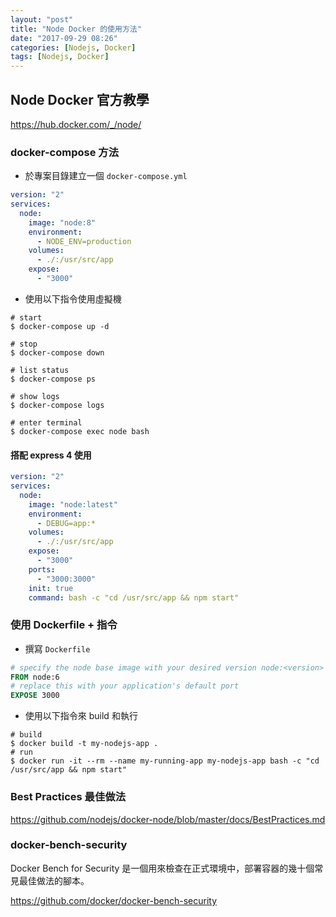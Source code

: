 ```yaml
---
layout: "post"
title: "Node Docker 的使用方法"
date: "2017-09-29 08:26"
categories: [Nodejs, Docker]
tags: [Nodejs, Docker]
---
```


## Node Docker 官方教學

<https://hub.docker.com/_/node/>

### docker-compose 方法

* 於專案目錄建立一個 `docker-compose.yml`

```yml
version: "2"
services:
  node:
    image: "node:8"
    environment:
      - NODE_ENV=production
    volumes:
      - ./:/usr/src/app
    expose:
      - "3000"
```

* 使用以下指令使用虛擬機

```shell
# start
$ docker-compose up -d

# stop
$ docker-compose down

# list status
$ docker-compose ps

# show logs
$ docker-compose logs

# enter terminal
$ docker-compose exec node bash
```

#### 搭配 express 4 使用

```yml
version: "2"
services:
  node:
    image: "node:latest"
    environment:
      - DEBUG=app:*
    volumes:
      - ./:/usr/src/app
    expose:
      - "3000"
    ports:
      - "3000:3000"
    init: true
    command: bash -c "cd /usr/src/app && npm start"
```

### 使用 Dockerfile + 指令

* 撰寫 `Dockerfile`

```Dockerfile
# specify the node base image with your desired version node:<version>
FROM node:6
# replace this with your application's default port
EXPOSE 3000
```

* 使用以下指令來 build 和執行

```shell
# build
$ docker build -t my-nodejs-app .
# run
$ docker run -it --rm --name my-running-app my-nodejs-app bash -c "cd /usr/src/app && npm start"
```

### Best Practices 最佳做法

<https://github.com/nodejs/docker-node/blob/master/docs/BestPractices.md>

### docker-bench-security

Docker Bench for Security 是一個用來檢查在正式環境中，部署容器的幾十個常見最佳做法的腳本。

<https://github.com/docker/docker-bench-security>

